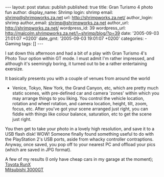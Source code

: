 --- layout: post status: publish published: true title: Gran Turismo 4
photo fun author: display\_name: Shrimp login: shrimp email:
shrimp@shrimpworks.za.net url: http://shrimpworks.za.net/ author\_login:
shrimp author\_email: shrimp@shrimpworks.za.net author\_url:
http://shrimpworks.za.net/ wordpress\_id: 39 wordpress\_url:
http://malcolm.shrimpworks.za.net/\~shrimp/blog/?p=39 date: '2005-09-03
21:01:07 +0200' date\_gmt: '2005-09-03 19:01:07 +0200' categories: -
Gaming tags: \[\] ---

I sat down this afternoon and had a bit of a play with Gran Turismo 4's
Photo Tour option within GT mode. I must admit I'm rather impressed, and
although it's seemingly boring, it turned out to be a rather
entertaining exersize.

It basically presents you with a couple of venues from around the world
- Venice, Tokyo, New York, the Grand Canyon, etc, which are pretty much
static scenes, with pre-defined car and camera 'zones' within which you
may arrange things to you liking. You control the vehicle location,
rotation and wheel rotation, and camera location, height, tilt, zoom,
focus, etc. After you've got your scene arranged just right, you can
fiddle with things like colour balance, saturation, etc to get the scene
just right.

You then get to take your photo in a lovely high resolution, and save it
to a USB flash disk! WOW! Someone finally found something useful to do
with the PlayStation 2's USB ports, aside from whacky controller
contraptions. Anyway, once saved, you pop off to your nearest PC and
offload your pics (which are saved in JPG format).

A few of my results (I only have cheap cars in my garage at the
moment);\
[Toyota
RunX](http://pics.shrimpworks.za.net/gallery2/v/GameShots/IMG0001.JPG.html)\
[Mitsubishi
3000GT](http://pics.shrimpworks.za.net/gallery2/v/GameShots/IMG0002.JPG.html)
